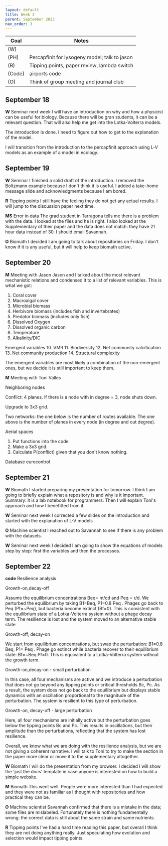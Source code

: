 ```yaml
---
layout: default
title: Week 3
parent: September 2023
nav_order: 3
---
```


| Goal | Notes |              
| ----------- | ----------- |                                                                       
|(W)| |                                                                                             
|(PH)|Percapfinit for lysogeny model; talk to jason|                                                
|(R)|Tipping points, paper review, lambda switch|                                                   
|(Code)|airports code|                                                                              
|(O)|Think of group meeting and journal club|


## September 18

**W** Seminar next week
I will have an introduction on why and how a physicist can be useful for biology. Because there will be gran students, it can be a relevant question. That will also help me get into the Lotka-Volterra models.

The introduction is done. I need to figure out how to get to the explanation of the model.

I will transition from the introduction to the percapfinit approach using L-V models as an example of a model in ecology.

## September 19

**W** Seminar
I finished a solid draft of the introduction. I removed the Boltzmann example because I don't think it is useful. I added a take-home message slide and acknowledgments because I am bored.

**R** Tipping points
I still have the feeling they do not get any actual results. I will jump to the discussion paper next time.

**MS** Error in data
The grad student in Tarragona tells me there is a problem with the data. I looked at the files and he is right. I also looked at the Supplementary of their paper and the data does not match: they have 21 hour data instead of 30. I should email Savannah.

**O** Biomath
I decided I am going to talk about repositories on Friday. I don't know if it is any useful, but it will help to keep biomath active.


## September 20

**M** Meeting with Jason
Jason and I talked about the most relevant mechanistic relations and condensed it to a list of relevant variables. This is what we got:

1. Coral cover                                                                          
2. Macroalgal cover
3. Microbial biomass
4. Herbivore biomass (includes fish and invertebrates)
5. Predator biomass (includes only fish)
6. Dissolved Oxygen
7. Dissolved organic carbon
8. Temperature
9. Alkalinity/DIC


Emergent variables
10. VMR
11. Biodiversity
12. Net community calcification
13. Net community production
14. Structural complexity

The emergent variables are most likely a combination of the non-emergent ones, but we decide it is still important to keep them.


**M** Meeting with Toni Valles

Neighboring nodes

Conflict: 4 planes. If there is a node with in degree = 3, node shuts down.

Upgrade to 3x3 grid.

Two networks: the one below is the number of routes available. The one above is the number of planes in every node (in degree and out degree).

Aerial spaces

1. Put functions into the code
2. Make a 3x3 grid.
3. Calculate P(conflict) given that you don't know nothing.

Database eurocontrol

## September 21

**W** Biomath
I started preparing my presentation for tomorrow. I think I am going to briefly explain what a repository is and why is it important. Summary: it is a lab notebook for programmers.
Then I will explain Toni's approach and how I benefitted from it.

**W** Seminar next week
I corrected a few slides on the introduction and started with the explanation of L-V models

**O** Machine scientist
I reached out to Savannah to see if there is any problem with the datasets.

**W** Seminar next week
I decided I am going to show the equations of models step by step: first the variables and then the processes.


## September 22

**code** Resilience analysis

Growth-on,decay-off

Assume the equilibrium concentrations Beq= m/cd and Peq = r/d. We perturbed the equilibrium by taking B1=Beq, P1=0.8 Peq . Phages go back to Peq (Pf=~Peq), but bacteria become extinct (Bf=0). This is consistent with the equilibrium state of a Lotka-Volterra system without a phage decay term. The resilience is lost and the system moved to an alternative stable state

Growth-off, decay-on

We start from equilibrium concentrations, but swap the perturbation: B1=0.8 Beq, P1= Peq  . Phage go extinct while bacteria recover to their equilibrium state:  Bf=~Beq Pf=0. This is equivalent to a Lotka-Volterra system without the growth term.

Growth-on,decay-on - small perturbation

In this case, all four mechanisms are active and we introduce a perturbation that does not go beyond any tipping points or critical thresholds Bc, Pc. As a result, the system does not go back to the equilibrium but displays stable dynamics with an oscillation proportional to the magnitude of the perturbation. The system is resilient to this type of perturbation.

Growth-on, decay-off - large perturbation

Here, all four mechanisms are initially active but the perturbation goes below the tipping points Bc and Pc. This results in oscillations, but their amplitude than the perturbations, reflecting that the system has lost resilience.

Overall, we know what we are doing with the resilience analysis, but we are not giving a coherent narrative. I will talk to Toni to try to make the section in the paper more clear or move it to the supplementary altogether.


**W** Biomath
I will do the presentation from my browser. I decided I will show the 'just the docs' template in case anyone is interested on how to build a simple website.

**M** Biomath
This went well. People were more interested than I had expected and they were not as familiar as I thought with repositories and how practical they can be.

**O** Machine scientist
Savannah confirmed that there is a mistake in the data; some files are mislabeled. Fortunately there is nothing fundamentally wrong: the correct data is still about the same strain and same nutrients.


**R** Tipping points
I've had a hard time reading this paper, but overall I think they are not doing anything really. Just speculating how evolution and selection would impact tipping points.